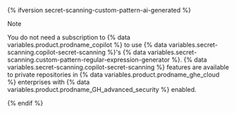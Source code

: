 {% ifversion secret-scanning-custom-pattern-ai-generated %}

> [!NOTE]
> You do not need a subscription to {% data variables.product.prodname_copilot %} to use {% data variables.secret-scanning.copilot-secret-scanning %}'s {% data variables.secret-scanning.custom-pattern-regular-expression-generator %}. {% data variables.secret-scanning.copilot-secret-scanning %} features are available to private repositories in {% data variables.product.prodname_ghe_cloud %} enterprises with {% data variables.product.prodname_GH_advanced_security %} enabled.

{% endif %}
